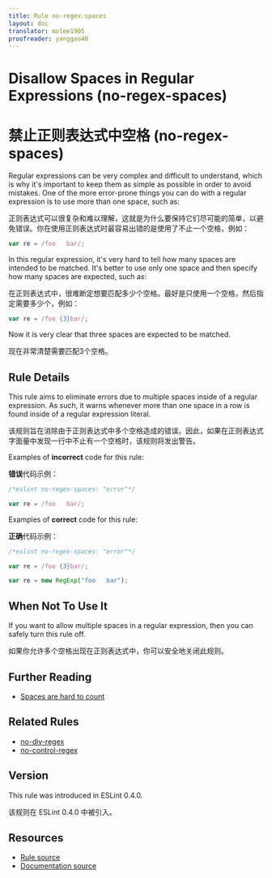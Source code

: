 ```yaml
---
title: Rule no-regex-spaces
layout: doc
translator: molee1905
proofreader: yanggao40
---
```

<!-- Note: No pull requests accepted for this file. See README.md in the root directory for details. -->

# Disallow Spaces in Regular Expressions (no-regex-spaces)

# 禁止正则表达式中空格 (no-regex-spaces)

Regular expressions can be very complex and difficult to understand, which is why it's important to keep them as simple as possible in order to avoid mistakes. One of the more error-prone things you can do with a regular expression is to use more than one space, such as:

正则表达式可以很复杂和难以理解，这就是为什么要保持它们尽可能的简单，以避免错误。你在使用正则表达式时最容易出错的是使用了不止一个空格，例如：

```js
var re = /foo   bar/;
```

In this regular expression, it's very hard to tell how many spaces are intended to be matched. It's better to use only one space and then specify how many spaces are expected, such as:

在正则表达式中，很难断定想要匹配多少个空格。最好是只使用一个空格，然后指定需要多少个，例如：

```js
var re = /foo {3}bar/;
```

Now it is very clear that three spaces are expected to be matched.

现在非常清楚需要匹配3个空格。

## Rule Details

This rule aims to eliminate errors due to multiple spaces inside of a regular expression. As such, it warns whenever more than one space in a row is found inside of a regular expression literal.

该规则旨在消除由于正则表达式中多个空格造成的错误。因此，如果在正则表达式字面量中发现一行中不止有一个空格时，该规则将发出警告。

Examples of **incorrect** code for this rule:

**错误**代码示例：

```js
/*eslint no-regex-spaces: "error"*/

var re = /foo   bar/;
```

Examples of **correct** code for this rule:

**正确**代码示例：

```js
/*eslint no-regex-spaces: "error"*/

var re = /foo {3}bar/;

var re = new RegExp("foo   bar");
```

## When Not To Use It

If you want to allow multiple spaces in a regular expression, then you can safely turn this rule off.

如果你允许多个空格出现在正则表达式中，你可以安全地关闭此规则。

## Further Reading

* [Spaces are hard to count](http://jslinterrors.com/spaces-are-hard-to-count-use-a/)

## Related Rules

* [no-div-regex](no-div-regex)
* [no-control-regex](no-control-regex)

## Version

This rule was introduced in ESLint 0.4.0.

该规则在 ESLint 0.4.0 中被引入。

## Resources

* [Rule source](https://github.com/eslint/eslint/tree/master/lib/rules/no-regex-spaces.js)
* [Documentation source](https://github.com/eslint/eslint/tree/master/docs/rules/no-regex-spaces.md)
